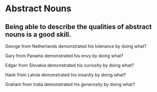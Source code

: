 # Abstract Nouns
## Being able to describe the qualities of abstract nouns is a good skill.

George from Netherlands demonstrated his tolerance by doing what?

Gary from Panama demonstrated his envy by doing what?

Edgar from Slovakia demonstrated his curiosity by doing what?

Hank from Latvia demonstrated his insanity by doing what?

Graham from India demonstrated his generosity by doing what?

